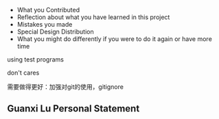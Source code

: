 - What you Contributed 
- Reflection about what you have learned in this project
- Mistakes you made
- Special Design Distribution
- What you might do differently if you were to do it again or have more time


using test programs

don't cares

需要做得更好：加强对git的使用，gitignore

## Guanxi Lu Personal Statement

